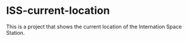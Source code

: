 # ISS-current-location
This is a project that shows the current location of the Internation Space Station.
